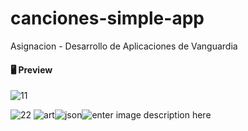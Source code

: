 
# canciones-simple-app
Asignacion - Desarrollo de Aplicaciones de Vanguardia

#### 🖥️ Preview
![11](https://i.ibb.co/1nZVfjg/11.png)

![22](https://i.ibb.co/SRXM6GM/22.png)
![art](https://i.ibb.co/bbWFDhC/art.png)![json](https://i.ibb.co/9vgcmkm/json.png)![enter image description here](https://i.ibb.co/twffgmQ/ab.png)
